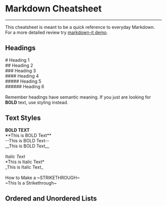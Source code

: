 # Markdown Cheatsheet
___
This cheatsheet is meant to be a quick reference to everyday Markdown. For a more detailed review try [markdown-it demo](https://markdown-it.github.io/).
## Headings
\# Heading 1
<br>
\## Heading 2
<br>
\### Heading 3
<br>
\#### Heading 4
<br>
\##### Heading 5
<br>
\###### Heading 6
<br><br>
Remember headings have semantic meaning. If you just are looking for **BOLD** text, use styling instead.
## Text Styles
**BOLD TEXT**
<br>
\*\*This is BOLD Text\*\*
<br>
\-\-This is BOLD Text\-\-
<br>
\_\_This is BOLD Text\_\_
<br><br>
*Italic Text*
<br>
\*This is Italic Text\*
<br>
\_This is Italic Text\_
<br><br>
How to Make a ~STRIKETHROUGH~
<br>
\~This Is a Strikethrough\~
<br>
## Ordered and Unordered Lists
